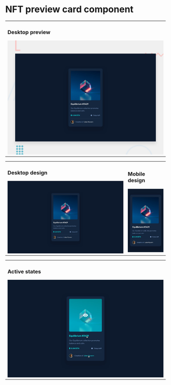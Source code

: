 # NFT preview card component

<table>
  <tr>
    <td>
      <h3> Desktop preview </h3>
      <img src="./assets/design/desktop-preview.jpg">
    </td>
  </tr>
</table>
<table>
  <tr>
    <td width="75%">
      <h3> Desktop design </h3>
      <img src="./assets/design/desktop-design.jpg">
    </td>
    <td>
      <h3> Mobile design </h3>
      <img src="./assets/design/mobile-design.jpg">
    </td>
  </tr> 
</table>
<table>
  <tr>
    <td >
      <h3> Active states </h3>
      <img src="./assets/design/active-states.jpg">
    </td>
  </tr> 
</table>
